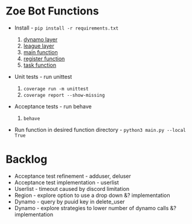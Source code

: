 # Zoe Bot Functions

- Install - `pip install -r requirements.txt`

  1. [dynamo layer](src/layers/dynamo)
  2. [league layer](src/layers/league)
  3. [main function](src/main)
  4. [register function](src/register)
  5. [task function](src/task)

- Unit tests - run unittest

  1. `coverage run -m unittest`
  2. `coverage report --show-missing`

- Acceptance tests - run behave

  1. `behave`

- Run function in desired function directory - `python3 main.py --local True`

# Backlog

- Acceptance test refinement - adduser, deluser
- Acceptance test implementation - userlist
- Userlist - timeout caused by discord limitation
- Region - explore option to use a drop down &? implementation
- Dynamo - query by puuid key in delete_user
- Dynamo - explore strategies to lower number of dynamo calls &? implementation
